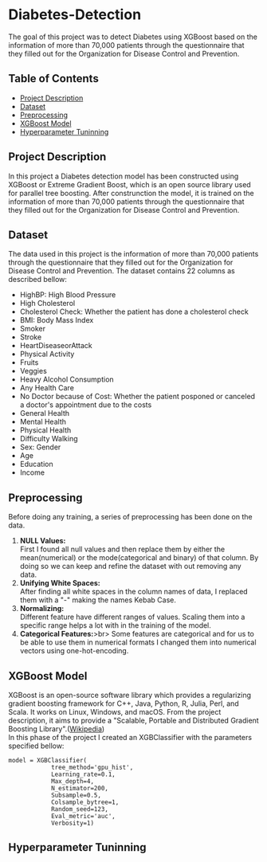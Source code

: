 # Diabetes-Detection
The goal of this project was to detect Diabetes using XGBoost based on the information of more than 70,000 patients through the questionnaire that they filled out for the Organization for Disease Control and Prevention.
## Table of Contents
- [Project Description](https://github.com/mahvash-siavashpour/Diabetes-Detection/blob/main/README.md#project-description)
- [Dataset](https://github.com/mahvash-siavashpour/Diabetes-Detection/blob/main/README.md#Dataset)
- [Preprocessing](https://github.com/mahvash-siavashpour/Diabetes-Detection/blob/main/README.md#Preprocessing)
- [XGBoost Model](https://github.com/mahvash-siavashpour/Diabetes-Detection/blob/main/README.md#XGBoost-Model)
- [Hyperparameter Tuninning](https://github.com/mahvash-siavashpour/Diabetes-Detection/blob/main/README.md#Hyperparameter-Tuninning)
## Project Description
In this project a Diabetes detection model has been constructed using XGBoost or Extreme Gradient Boost, which is an open source library used for parallel tree boosting. After construnction the model, it is trained on the information of more than 70,000 patients through the questionnaire that they filled out for the Organization for Disease Control and Prevention.
## Dataset
The data used in this project is the information of more than 70,000 patients through the questionnaire that they filled out for the Organization for Disease Control and Prevention. The dataset contains 22 columns as described bellow:
- HighBP: High Blood Pressure
- High Cholesterol
- Cholesterol Check: Whether the patient has done a cholesterol check
- BMI: Body Mass Index
- Smoker
- Stroke
- HeartDiseaseorAttack
- Physical Activity
- Fruits
- Veggies
- Heavy Alcohol Consumption
- Any Health Care
- No Doctor because of Cost: Whether the patient posponed or canceled a doctor's appointment due to the costs
- General Health
- Mental Health
- Physical Health
- Difficulty Walking
- Sex: Gender
- Age
- Education
- Income
## Preprocessing
Before doing any training, a series of preprocessing has been done on the data. 
1. **NULL Values:** <br>
  First I found all null values and then replace them by either the mean(numerical) or the mode(categorical and binary) of that column.
  By doing so we can keep and refine the dataset with out removing any data.
2. **Unifying White Spaces:** <br>
  After finding all white spaces in the column names of data, I replaced them with a "-" making the names Kebab Case.
3. **Normalizing:**<br>
  Different feature have different ranges of values. Scaling them into a specific range helps a lot with in the training of the model.
5. **Categorical Features:**>br>
  Some features are categorical and for us to be able to use them in numerical formats I changed them into numerical vectors using one-hot-encoding.
## XGBoost Model
XGBoost is an open-source software library which provides a regularizing gradient boosting framework for C++, Java, Python, R, Julia, Perl, and Scala. It works on Linux, Windows, and macOS. From the project description, it aims to provide a "Scalable, Portable and Distributed Gradient Boosting Library".([Wikipedia](https://en.wikipedia.org/wiki/XGBoost)) <br>
In this phase of the project I created an XGBClassifier with the parameters specified bellow: <br>
```
model = XGBClassifier(
            tree_method='gpu_hist',
            Learning_rate=0.1,
            Max_depth=4,
            N_estimator=200,
            Subsample=0.5,
            Colsample_bytree=1,
            Random_seed=123,
            Eval_metric='auc',
            Verbosity=1)
```

## Hyperparameter Tuninning

